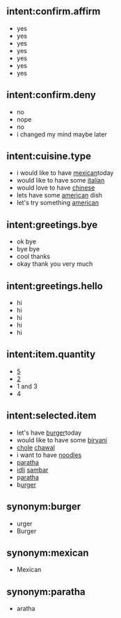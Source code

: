 ## intent:confirm.affirm
- yes
- yes
- yes
- yes
- yes
- yes
- yes

## intent:confirm.deny
- no
- nope
- no
- i changed my mind maybe later

## intent:cuisine.type
- i would like to have [mexican](cuisine)today
- would like to have some [italian](cuisine)
- would love to have [chinese](cuisine)
- lets have some [american](cuisine) dish
- let's try something [american](cuisine)

## intent:greetings.bye
- ok bye
- bye bye
- cool thanks
- okay thank you very much

## intent:greetings.hello
- hi
- hi
- hi
- hi
- hi

## intent:item.quantity
- [5](quant)
- [2](quant)
- 1 and 3
- 4[](quant:4)

## intent:selected.item
- let's have [burger](food)today
- would like to have some [biryani](food)
- [chole](food) [chawal](food)
- i want to have [noodles](food)
- [paratha](food)
- [idli](food) [sambar](food)
- p[aratha](food:paratha)
- b[urger](food:burger)

## synonym:burger
- urger
- Burger

## synonym:mexican
- Mexican

## synonym:paratha
- aratha
